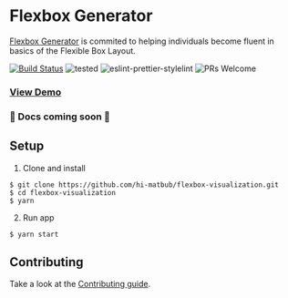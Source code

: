 # Flexbox Generator

[Flexbox Generator](https://github.com/hi-matbub/flexbox) is commited to helping individuals become fluent in basics of the Flexible Box Layout. 

[![Build Status](https://travis-ci.com/hi-matbub/flexbox-visualization.svg?branch=master)](https://travis-ci.com/hi-matbub/flexbox-visualization) ![tested](https://img.shields.io/badge/tested_with-jest-<COLOR>.svg) ![eslint-prettier-stylelint](https://img.shields.io/badge/code_style-eslint_prettier_stylelint-<COLOR>.svg) ![PRs Welcome](https://img.shields.io/badge/PRs-welcome-30bced.svg)

### [View Demo](https://hi-matbub.github.io/flexbox-visualization/)

### :construction: Docs coming soon :construction:


## Setup

1. Clone and install
````
$ git clone https://github.com/hi-matbub/flexbox-visualization.git 
$ cd flexbox-visualization
$ yarn
````

2. Run app
````
$ yarn start
````

## Contributing 

Take a look at the [Contributing guide](https://github.com/hi-matbub/flexbox/blob/master/CONTRIBUTING.md). 
